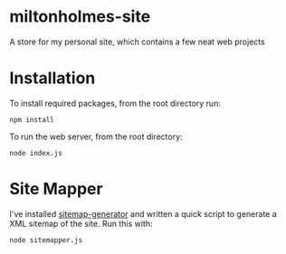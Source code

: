 # miltonholmes-site
A store for my personal site, which contains a few neat web projects


# Installation

To install required packages, from the root directory run:

` npm install `

To run the web server, from the root directory:

` node index.js ` 

# Site Mapper

I've installed [sitemap-generator](https://www.npmjs.com/package/sitemap-generator) and written a quick script to generate a XML sitemap of the site.
Run this with:

` node sitemapper.js `